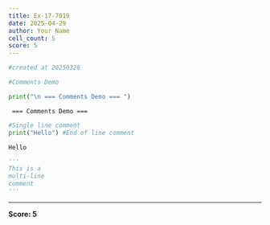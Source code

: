 ```yaml
---
title: Ex-17-7019
date: 2025-04-29
author: Your Name
cell_count: 5
score: 5
---
```


```python
#created at 20250326
```


```python
#Comments Demo
```


```python
print("\n === Comments Demo === ")
```

    
     === Comments Demo === 



```python
#Single line comment
print("Hello") #End of line comment
```

    Hello



```python
'''
This is a
multi-line
comment
'''
```


---
**Score: 5**